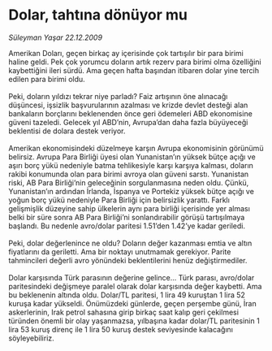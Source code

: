 # Dolar, tahtına dönüyor mu

*Süleyman Yaşar 22.12.2009*

<div class="taraf_structure_2col_1zq">
<div class="margen_n">



 <p>Amerikan Doları, geçen birkaç ay içerisinde çok tartışılır bir para birimi haline geldi. Pek çok yorumcu doların artık rezerv para birimi olma özelliğini kaybettiğini ileri sürdü. Ama geçen hafta başından itibaren dolar yine tercih edilen para birimi oldu. <br/><br/>Peki, doların yıldızı tekrar niye parladı? Faiz artışının öne alınacağı düşüncesi, işsizlik başvurularının azalması ve krizde devlet desteği alan bankaların borçlarını beklenenden önce geri ödemeleri ABD ekonomisine güveni tazeledi. Gelecek yıl ABD’nin, Avrupa’dan daha fazla büyüyeceği beklentisi de dolara destek veriyor. <br/><br/>Amerikan ekonomisindeki düzelmeye karşın Avrupa ekonomisinin görünümü belirsiz. Avrupa Para Birliği üyesi olan Yunanistan’ın yüksek bütçe açığı ve aşırı borç yükü nedeniyle batma tehlikesiyle karşı karşıya kalması, doların rakibi konumunda olan para birimi avroya olan güveni sarstı. Yunanistan riski, AB Para Birliği’nin geleceğinin sorgulanmasına neden oldu. Çünkü, Yunanistan’ın ardından İrlanda, İspanya ve Portekiz yüksek bütçe açığı ve yoğun borç yükü nedeniyle Para Birliği için belirsizlik yarattı. Farklı gelişmişlik düzeyine sahip ülkelerin aynı para birliği içerisinde yer alması belki bir süre sonra AB Para Birliği’ni sonlandırabilir görüşü tartışılmaya başlandı. Bu nedenle avro/dolar paritesi 1.51’den 1.42’ye kadar geriledi. <br/><br/>Peki, dolar değerlenince ne oldu? Doların değer kazanması emtia ve altın fiyatlarını da geriletti. Ama bir noktayı unutmamak gerekiyor. Parite tahmincileri değerli avro yönündeki beklentilerini henüz değiştirmediler. <br/><br/>Dolar karşısında Türk parasının değerine gelince... Türk parası, avro/dolar paritesindeki değişmeye paralel olarak dolar karşısında değer kaybetti. Ama bu beklenenin altında oldu. Dolar/TL paritesi, 1 lira 49 kuruştan 1 lira 52 kuruşa kadar yükseldi. Önümüzdeki günlerde, geçen perşembe günü, İran askerlerinin, Irak petrol sahasına girip birkaç saat kalıp geri çekilmesi türünden önemli bir olay yaşanmazsa, yılbaşına kadar dolar/TL paritesinin 1 lira 53 kuruş direnç ile 1 lira 50 kuruş destek seviyesinde kalacağını söyleyebiliriz.</p>
<br/>
<br/>
<br/>



<br/>


<div id="taraf_not">
</div>

</div>


</div>
